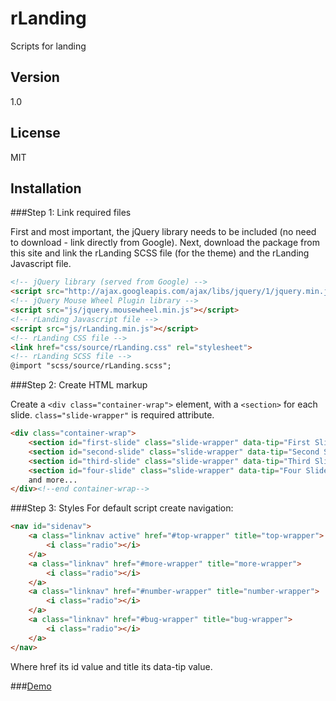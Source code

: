 rLanding
========

Scripts for landing

Version
----
1.0

License
----
MIT

Installation
--------------

###Step 1: Link required files

First and most important, the jQuery library needs to be included (no need to download - link directly from Google). Next, download the package from this site and link the rLanding SCSS file (for the theme) and the rLanding Javascript file.

```html
<!-- jQuery library (served from Google) -->
<script src="http://ajax.googleapis.com/ajax/libs/jquery/1/jquery.min.js"></script>
<!-- jQuery Mouse Wheel Plugin library -->
<script src="js/jquery.mousewheel.min.js"></script>
<!-- rLanding Javascript file -->
<script src="js/rLanding.min.js"></script>
<!-- rLanding CSS file -->
<link href="css/source/rLanding.css" rel="stylesheet">
<!-- rLanding SCSS file -->
@import "scss/source/rLanding.scss";
```

###Step 2: Create HTML markup

Create a `<div class="container-wrap">` element, with a `<section>` for each slide. `class="slide-wrapper"` is required attribute.

```html
<div class="container-wrap">
    <section id="first-slide" class="slide-wrapper" data-tip="First Slide"></section>
    <section id="second-slide" class="slide-wrapper" data-tip="Second Slide"></section>
    <section id="third-slide" class="slide-wrapper" data-tip="Third Slide"></section>
    <section id="four-slide" class="slide-wrapper" data-tip="Four Slide"></section>
    and more...
</div><!--end container-wrap-->
```

###Step 3: Styles
For default script create navigation:
```html
<nav id="sidenav">
    <a class="linknav active" href="#top-wrapper" title="top-wrapper">
        <i class="radio"></i>
    </a>
    <a class="linknav" href="#more-wrapper" title="more-wrapper">
        <i class="radio"></i>
    </a>
    <a class="linknav" href="#number-wrapper" title="number-wrapper">
        <i class="radio"></i>
    </a>
    <a class="linknav" href="#bug-wrapper" title="bug-wrapper">
        <i class="radio"></i>
    </a>
</nav>
```
Where href its id value and title its data-tip value.

###[Demo](http://viking-r.pp.ua/rLanding/)